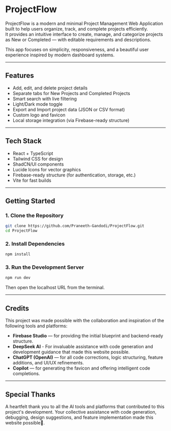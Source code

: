 # ProjectFlow

ProjectFlow is a modern and minimal Project Management Web Application built to help users organize, track, and complete projects efficiently.  
It provides an intuitive interface to create, manage, and categorize projects as New or Completed — with editable requirements and descriptions.  

This app focuses on simplicity, responsiveness, and a beautiful user experience inspired by modern dashboard systems.

---

## Features

- Add, edit, and delete project details  
- Separate tabs for New Projects and Completed Projects  
- Smart search with live filtering  
- Light/Dark mode toggle  
- Export and Import project data (JSON or CSV format)  
- Custom logo and favicon  
- Local storage integration (via Firebase-ready structure)

---

## Tech Stack

- React + TypeScript  
- Tailwind CSS for design  
- ShadCN/UI components  
- Lucide Icons for vector graphics  
- Firebase-ready structure (for authentication, storage, etc.)  
- Vite for fast builds  

---

## Getting Started

### 1. Clone the Repository
```bash
git clone https://github.com/Praneeth-Gandodi/ProjectFlow.git
cd ProjectFlow
```

### 2. Install Dependencies
```bash
npm install
```

### 3. Run the Development Server
```bash
npm run dev
```
Then open the localhost URL from the terminal.

---

## Credits

This project was made possible with the collaboration and inspiration of the following tools and platforms:

- **Firebase Studio** — for providing the initial blueprint and backend-ready structure.  
- **DeepSeek AI** - For invaluable assistance with code generation and development guidance that made this website possible.
- **ChatGPT (OpenAI)** — for all code corrections, logic structuring, feature additions, and UI/UX refinements.  
- **Copilot** — for generating the favicon and offering intelligent code completions.

---

## Special Thanks

A heartfelt thank you to all the AI tools and platforms that contributed to this project's development. Your collective assistance with code generation, debugging, design suggestions, and feature implementation made this website possible🙏.